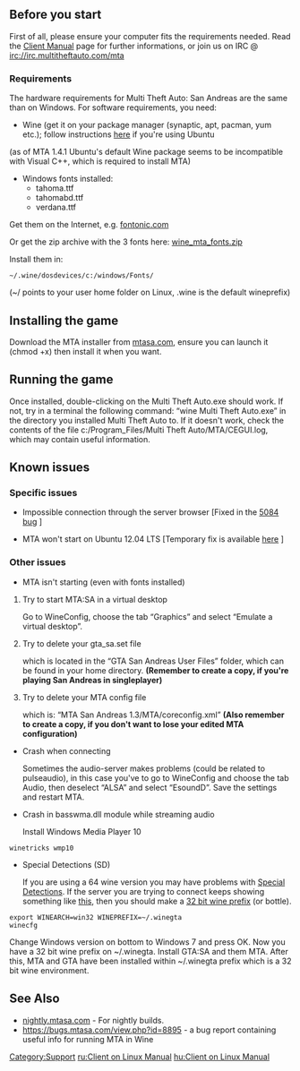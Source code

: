 Before you start
----------------

First of all, please ensure your computer fits the requirements needed. Read the [Client Manual](/docs/client_manual.md "wikilink") page for further informations, or join us on IRC @ <irc://irc.multitheftauto.com/mta>

### Requirements

The hardware requirements for Multi Theft Auto: San Andreas are the same than on Windows. For software requirements, you need:

-   Wine (get it on your package manager (synaptic, apt, pacman, yum etc.); follow instructions [here](https://www.winehq.org/download/ubuntu) if you're using Ubuntu

(as of MTA 1.4.1 Ubuntu's default Wine package seems to be incompatible with Visual C++, which is required to install MTA)

-   Windows fonts installed:
    -   tahoma.ttf
    -   tahomabd.ttf
    -   verdana.ttf

Get them on the Internet, e.g. [fontonic.com](http://fontonic.com/)

Or get the zip archive with the 3 fonts here: [wine\_mta\_fonts.zip](http://www.4shared.com/zip/IsErUbQAba/wine_mta_fonts.html)

Install them in:

    ~/.wine/dosdevices/c:/windows/Fonts/

(~/ points to your user home folder on Linux, .wine is the default wineprefix)

Installing the game
-------------------

Download the MTA installer from [mtasa.com](http://www.mtasa.com), ensure you can launch it (chmod +x) then install it when you want.

Running the game
----------------

Once installed, double-clicking on the Multi Theft Auto.exe should work. If not, try in a terminal the following command: “wine Multi Theft Auto.exe” in the directory you installed Multi Theft Auto to. If it doesn't work, check the contents of the file c:/Program\_Files/Multi Theft Auto/MTA/CEGUI.log, which may contain useful information.

Known issues
------------

### Specific issues

-   Impossible connection through the server browser \[Fixed in the [5084 bug](http://bugs.mtasa.com/view.php?id=5084) \]

<!-- -->

-   MTA won't start on Ubuntu 12.04 LTS \[Temporary fix is available [here](http://forum.mtasa.com/viewtopic.php?p=434011#p434011) \]

### Other issues

-   MTA isn't starting (even with fonts installed)

1.  Try to start MTA:SA in a virtual desktop
      
    Go to WineConfig, choose the tab “Graphics” and select “Emulate a virtual desktop”.

2.  Try to delete your gta\_sa.set file
      
    which is located in the “GTA San Andreas User Files” folder, which can be found in your home directory.
    **(Remember to create a copy, if you're playing San Andreas in singleplayer)**

3.  Try to delete your MTA config file
      
    which is: “MTA San Andreas 1.3/MTA/coreconfig.xml”
    **(Also remember to create a copy, if you don't want to lose your edited MTA configuration)**

-   Crash when connecting
      
    Sometimes the audio-server makes problems (could be related to pulseaudio), in this case you've to go to WineConfig and choose the tab Audio, then deselect “ALSA” and select “EsoundD”. Save the settings and restart MTA.

-   Crash in basswma.dll module while streaming audio
      
    Install Windows Media Player 10

<!-- -->

    winetricks wmp10

-   Special Detections (SD)
      
    If you are using a 64 wine version you may have problems with [Special Detections](http://wiki.multitheftauto.com/wiki/Anti-cheat_guide#.3Cenablesd.3E.3C.2Fenablesd.3E). If the server you are trying to connect keeps showing something like [this](http://i.imgur.com/33T8a82.jpg), then you should make a [32 bit wine prefix](http://wiki.archlinux.org/index.php/Wine#Using_WINEARCH) (or bottle).

<!-- -->

    export WINEARCH=win32 WINEPREFIX=~/.winegta
    winecfg

Change Windows version on bottom to Windows 7 and press OK. Now you have a 32 bit wine prefix on ~/.winegta. Install GTA:SA and them MTA. After this, MTA and GTA have been installed within ~/.winegta prefix which is a 32 bit wine environment.

See Also
--------

-   [nightly.mtasa.com](http://nightly.mtasa.com/) - For nightly builds.
-   <https://bugs.mtasa.com/view.php?id=8895> - a bug report containing useful info for running MTA in Wine

[Category:Support](/docs/category-support.md "wikilink") [ru:Client on Linux Manual](/docs/ru-client_on_linux_manual.md "wikilink") [hu:Client on Linux Manual](/docs/hu-client_on_linux_manual.md "wikilink")
